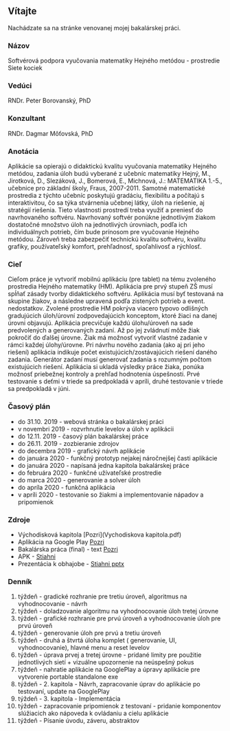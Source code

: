 
## <a name="about"></a>Vítajte

Nachádzate sa na stránke venovanej mojej bakalárskej práci.

### Názov

Softvérová podpora vyučovania matematiky Hejného metódou - prostredie Siete kociek

### Vedúci
RNDr. Peter Borovanský, PhD

### Konzultant
RNDr. Dagmar Môťovská, PhD


### Anotácia

Aplikácie sa opierajú o didaktickú kvalitu vyučovania matematiky Hejného
metódou, zadania úloh budú vyberané z učebníc matematiky Hejný, M.,
Jirotková, D., Slezáková, J., Bomerová, E., Michnová, J.: MATEMATIKA
1.-5., učebnice pro základní školy, Fraus, 2007-2011. Samotné matematické
prostredia z týchto učebníc poskytujú gradáciu, flexibilitu a počítajú
s interaktivitou, čo sa týka stvárnenia učebnej látky, úloh na riešenie,
aj stratégií riešenia. Tieto vlastnosti prostredí treba využiť a preniesť
do navrhovaného softvéru. Navrhovaný softvér ponúkne jednotlivým žiakom
dostatočné množstvo úloh na jednotlivých úrovniach, podľa ich individuálnych
potrieb, čím bude prínosom pre vyučovanie Hejného metódou. Zároveň treba
zabezpečiť technickú kvalitu softvéru, kvalitu grafiky, používateľský komfort,
prehľadnosť, spoľahlivosť a rýchlosť.

### Cieľ
Cieľom práce je vytvoriť mobilnú aplikáciu (pre tablet) na tému zvoleného
prostredia Hejného matematiky (HM). Aplikácia pre prvý stupeň ZŠ
musí spĺňať zásady tvorby didaktického softvéru. Aplikácia musí byť
testovaná na skupine žiakov, a následne upravená podľa zistených potrieb
a event. nedostatkov. Zvolené prostredie HM pokrýva viacero typovo
odlišných gradujúcich úloh/úrovní zodpovedajúcich konceptom, ktoré žiaci
na danej úrovni objavujú. Aplikácia precvičuje každú úlohu/úroveň na sade
predvolených a generovaných zadaní. Až po jej zvládnutí môže žiak pokročiť
do ďalšej úrovne. Žiak má možnosť vytvoriť vlastné zadanie v rámci
každej úlohy/úrovne. Pri návrhu nového zadania (ako aj pri jeho riešení)
aplikácia indikuje počet existujúcich/zostávajúcich riešení daného zadania.
Generátor zadaní musí generovať zadania s rozumným počtom existujúcich
riešení. Aplikácia si ukladá výsledky práce žiaka, ponúka možnosť priebežnej
kontroly a prehľad hodnotenia úspešnosti. Prvé testovanie s deťmi v triede sa
predpokladá v apríli, druhé testovanie v triede sa predpokladá v júni.

### Časový plán

* do 31.10. 2019 - webová stránka o bakalárskej práci
* v novembri 2019 - rozvrhnutie levelov a úloh v aplikácii
* do 12.11. 2019 - časový plán bakalárskej práce
* do 26.11. 2019 - zozbieranie zdrojov
* do decembra 2019 - grafický návrh aplikácie
* do januára 2020 - funkčný prototyp nejakej náročnejšej časti aplikácie
* do januára 2020 -  napísaná jedna kapitola bakalárskej práce
* do februára 2020 - funkčné užívateľské prostredie
* do marca 2020 - generovanie a solver úloh
* do apríla 2020 - funkčná aplikácia
* v apríli 2020 - testovanie so žiakmi a implementovanie nápadov a pripomienok

### Zdroje
* Východisková kapitola [Pozri](Vychodiskova kapitola.pdf)
* Aplikácia na Google Play [Pozri](https://play.google.com/store/apps/details?id=com.Company.Siete)
* Bakalárska práca (final) - text [Pozri](BakalarskaPraca.pdf)
* APK - [Stiahni](https://drive.google.com/file/d/1MveVTaI2C1YuHKCHGtvInDx6q6sFnRNl/view?usp=sharing)
* Prezentácia k obhajobe - [Stiahni pptx](Obhajoba.pptx)

### Denník
1. týždeň - gradické rozhranie pre tretiu úroveň, algoritmus na vyhodnocovanie - návrh
2. týždeň - doladzovanie algoritmu na vyhodnocovanie úloh tretej úrovne 
3. týždeň - grafické rozhranie pre prvú úroveň a vyhodnocovanie úloh pre prvú úroveň
4. týždeň - generovanie úloh pre prvú a tretiu úroveň
5. týždeň - druhá a štvrtá úloha komplet ( generovanie, UI, vyhodnocovanie), hlavné menu a reset levelov
6. týždeň - úprava prvej a tretej úrovne - pridané limity pre použitie jednotlivých sietí + vizuálne upozornenie na neúspešný pokus
7. týždeň - nahratie aplikácie na GooglePlay a úpravy aplikácie pre vytvorenie portable standalone exe
8. týždeň - 2. kapitola - Návrh, zapracovanie úprav do aplikácie po testovaní, update na GooglePlay
9. týždeň - 3. kapitola - Implementácia
10. týždeň - zapracovanie pripomienok z testovaní - pridanie komponentov slúžiacich ako nápoveda k ovládaniu a cielu aplikácie
11. týždeň - Písanie úvodu, záveru, abstraktov
